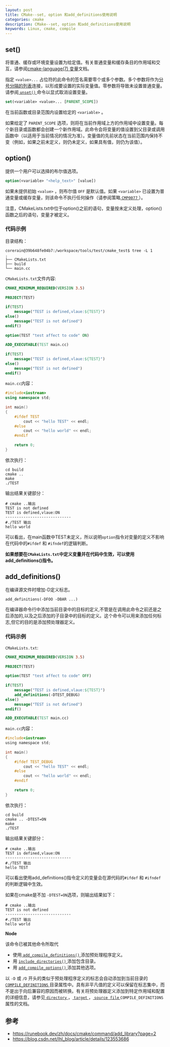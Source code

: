 ```yaml
---
layout: post
title: CMake--set, option 和add_definitions使用说明
categories: cmake
description: CMake--set, option 和add_definitions使用说明
keywords: Linux, cmake, compile
---
```


## set() 

将普通、缓存或环境变量设置为给定值。有关普通变量和缓存条目的作用域和交互，请参阅[cmake-language(7) 变量](https://runebook.dev/zh/docs/manual/cmake-language.7?page=2#cmake-language-variables)文档。

指定 `<value>...` 占位符的此命令的签名需要零个或多个参数。多个参数将作为[分号分隔的列表](https://runebook.dev/zh/docs/manual/cmake-language.7?page=2#cmake-language-lists)连接，以形成要设置的实际变量值。零参数将导致未设置普通变量。请参阅[ `unset()` ](https://runebook.dev/zh/docs/cmake/command/unset#command:unset)命令以显式取消设置变量。

```cmake
set(<variable> <value>... [PARENT_SCOPE])
```

在当前函数或目录范围内设置给定的 `<variable>` 。

如果给定了 `PARENT_SCOPE` 选项，则将在当前作用域上方的作用域中设置变量。每个新目录或函数都会创建一个新作用域。此命令会将变量的值设置到父目录或调用函数中（以适用于当前情况的情况为准）。变量值的先前状态在当前范围内保持不变（例如，如果之前未定义，则仍未定义，如果具有值，则仍为该值）。



## option()

提供一个用户可以选择的布尔值选项。

```cmake
option(<variable> "<help_text>" [value])
```

如果未提供初始 `<value>` ，则布尔值 `OFF` 是默认值。如果 `<variable>` 已设置为普通变量或缓存变量，则该命令不执行任何操作（请参阅策略[ `CMP0077` ](https://runebook.dev/zh/docs/cmake/policy/cmp0077#policy:CMP0077)）。

注意，CMakeLists.txt中位于option()之前的语句，变量按未定义处理，option()函数之后的语句，变量才被定义。

### 代码示例

目录结构：

```shell
corerain@39b648fe04b7:/workspace/tools/test/cmake_test$ tree -L 1
.
├── CMakeLists.txt
├── build
└── main.cc
```

`CMakeLists.txt`文件内容:

```cmake
CMAKE_MINIMUM_REQUIRED(VERSION 3.5)
 
PROJECT(TEST)
 
if(TEST)
	message("TEST is defined,vlaue:${TEST}")
else()
	message("TEST is not defined")
endif()
 
option(TEST "test affect to code" ON) 
 
ADD_EXECUTABLE(TEST main.cc)
 
if(TEST)
	message("TEST is defined,vlaue:${TEST}")
else()
	message("TEST is not defined")
endif()

```

`main.cc`内容：

```c++
#include<iostream>
using namespace std;
 
int main()
{
	#ifdef TEST
		cout << "hello TEST" << endl;
	#else
		cout << "hello world" << endl;
	#endif
	
	return 0;
}
```

依次执行：

```shell
cd build 
cmake ..
make 
./TEST
```

输出结果关键部分：

```shell
# cmake ..输出
TEST is not defined
TEST is defined,vlaue:ON
-----------------------------
#./TEST 输出
hello world
```

可以看出，在main函数中TEST未定义，所以说明`option`指令对变量的定义不影响在代码中的`#ifdef` 和 `#ifndef`的逻辑判断。

**如果想要在`CMakeLists.txt`中定义变量并在代码中生效，可以使用add_definitions()指令。**



## add_definitions()

在编译源文件时增加-D定义标志。

```shell
add_definitions(-DFOO -DBAR ...)
```

在编译器命令行中添加当前目录中的目标的定义,不管是在调用此命令之前还是之后添加的,以及之后添加的子目录中的目标的定义。这个命令可以用来添加任何标志,但它的目的是添加预处理器定义。

### 代码示例

`CMakeLists.txt`:

```cmake
CMAKE_MINIMUM_REQUIRED(VERSION 3.5)
 
PROJECT(TEST)
 
option(TEST "test affect to code" OFF) 
 
if(TEST)
	message("TEST is defined,vlaue:${TEST}")
	add_definitions(-DTEST_DEBUG)
else()
	message("TEST is not defined")
endif()

ADD_EXECUTABLE(TEST main.cc)
```

`main.cc`内容：

```c
#include<iostream>
using namespace std;
 
int main()
{
	#ifdef TEST_DEBUG
		cout << "hello TEST" << endl;
	#else
		cout << "hello world" << endl;
	#endif
	
	return 0;
}
```

依次执行：

```
cd build 
cmake .. -DTEST=ON
make 
./TEST
```

输出结果关键部分：

```shell
# cmake ..输出
TEST is defined,vlaue:ON
-----------------------------
#./TEST 输出
hello TEST
```

可以看出使用add_definitions()指令定义的变量会在源代码的`#ifdef` 和 `#ifndef`的判断逻辑中生效。

如果在cmake是不加 `-DTEST=ON`选项，则输出结果如下：

```shell
# cmake ..输出
TEST is not defined
-----------------------------
#./TEST 输出
hello world
```

**Node**

该命令已被其他命令所取代

- 使用[ `add_compile_definitions()` ](https://runebook.dev/zh/docs/cmake/command/add_compile_definitions#command:add_compile_definitions)添加预处理程序定义。
- 用 [`include_directories()` ](https://runebook.dev/zh/docs/cmake/command/include_directories#command:include_directories)添加包含目录。
- 用 [`add_compile_options()` ](https://runebook.dev/zh/docs/cmake/command/add_compile_options#command:add_compile_options)添加其他选项。

以 `-D` 或 `/D` 开头的类似于预处理程序定义的标志会自动添加到当前目录的[ `COMPILE_DEFINITIONS` ](https://runebook.dev/zh/docs/cmake/prop_dir/compile_definitions#prop_dir:COMPILE_DEFINITIONS)目录属性中。具有非平凡值的定义可以保留在标志集中，而不是出于向后兼容的原因而被转换。有关将预处理器定义添加到特定作用域和配置的详细信息，请参见[ `directory` ](https://runebook.dev/zh/docs/cmake/prop_dir/compile_definitions#prop_dir:COMPILE_DEFINITIONS)，[ `target` ](https://runebook.dev/zh/docs/cmake/prop_tgt/compile_definitions#prop_tgt:COMPILE_DEFINITIONS)，[ `source file` ](https://runebook.dev/zh/docs/cmake/prop_sf/compile_definitions#prop_sf:COMPILE_DEFINITIONS)`COMPILE_DEFINITIONS` 属性的文档。

## 参考

- https://runebook.dev/zh/docs/cmake/command/add_library?page=2
- https://blog.csdn.net/lhl_blog/article/details/123553686
